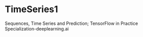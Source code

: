 # TimeSeries1

Sequences, Time Series and Prediction; TensorFlow in Practice Specialization-deeplearning.ai
